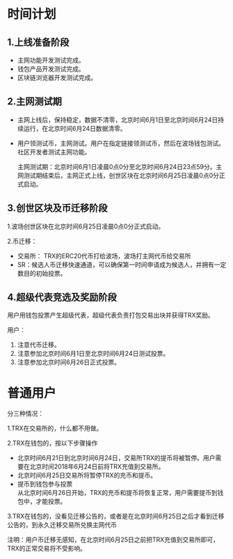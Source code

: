 # 时间计划

## 1.上线准备阶段

+ 主网功能开发测试完成。
+ 钱包产品开发测试完成。
+ 区块链浏览器开发测试完成。

## 2.主网测试期

+ 主网上线后，保持稳定，数据不清零，北京时间6月1日至北京时间6月24日持续运行，在北京时间6月24日数据清零。
+ 用户领测试币，主网测试。用户在指定链接领测试币，然后在波场钱包测试。社区开发者测试主网功能。

    主网测试期：北京时间6月1日凌晨0点0分至北京时间6月24日23点59分。主网测试期结束后，主网正式上线，创世区块在北京时间6月25日凌晨0点0分正式启动。

## 3.创世区块及币迁移阶段

1.波场创世区块在北京时间6月25日凌晨0点0分正式启动。

2.币迁移：
+ 交易所： TRX的ERC20代币打给波场，波场打主网代币给交易所
+ SR：候选人币迁移快速通道，可以确保第一时间申请成为候选人，并拥有一定数目的初始投票。

## 4.超级代表竞选及奖励阶段

用户用钱包投票产生超级代表，超级代表负责打包交易出块并获得TRX奖励。

用户：
1.	注意代币迁移。
2.	注意参加北京时间6月1日至北京时间6月24日测试投票。
3.	注意参加北京时间6月26日正式投票。


# 普通用户

分三种情况：

1.TRX在交易所的，什么都不用做。

2.TRX在钱包的，按以下步骤操作

+ 北京时间6月21日到北京时间6月24日，交易所TRX的提币将被暂停。用户需要在北京时间2018年6月24日前将TRX充值到交易所。
+ 北京时间6月25日交易所将暂停TRX的充币和提币。
+ 提币到钱包参与投票  
从北京时间6月26日开始，TRX的充币和提币将恢复正常，用户需要提币到钱包中，才能投票。

3.TRX在钱包的，没看见迁移公告的，或者是在北京时间6月25日之后才看到迁移公告的，到永久迁移交易所兑换主网代币

注明：用户币迁移无感知，在北京时间6月25日之前把TRX充值到交易所即可，TRX的正常交易将不受影响。

